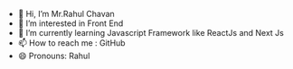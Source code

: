 - 👋 Hi, I’m Mr.Rahul Chavan
- 👀 I’m interested in Front End 
- 🌱 I’m currently learning Javascript Framework like ReactJs and Next Js
 - 📫 How to reach me : GitHub
- 😄 Pronouns: Rahul

<!---
rahulchavan136/rahulchavan136 is a ✨ special ✨ repository because its `README.md` (this file) appears on your GitHub profile.
You can click the Preview link to take a look at your changes.
--->
